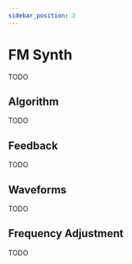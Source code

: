```yaml
---
sidebar_position: 2
---
```


# FM Synth

TODO

## Algorithm

TODO

## Feedback

TODO

## Waveforms

TODO

## Frequency Adjustment

TODO

